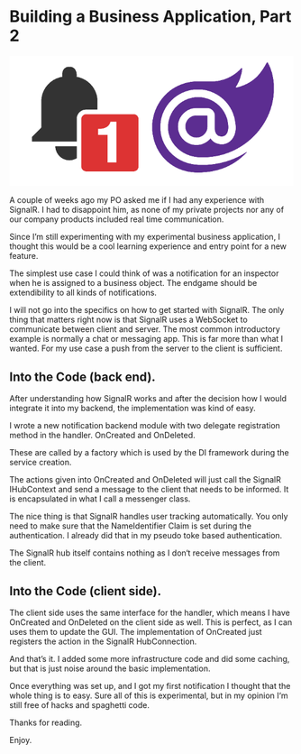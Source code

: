# Building a Business Application, Part 2

![Title](bucket/afd82686-fd32-4d1b-9ba5-237090fa702e.png)

A couple of weeks ago my PO asked me if I had any experience with SignalR. I had to disappoint him, as none of my private projects nor any of our company products included real time communication.

Since I’m still experimenting with my experimental business application, I thought this would be a cool learning experience and entry point for a new feature.

The simplest use case I could think of was a notification for an inspector when he is assigned to a business object. The endgame should be extendibility to all kinds of notifications.

I will not go into the specifics on how to get started with SignalR. The only thing that matters right now is that SignalR uses a WebSocket to communicate between client and server. The most common introductory example is normally a chat or messaging app. This is far more than what I wanted. For my use case a push from the server to the client is sufficient.

## Into the Code (back end).

After understanding how SignalR works and after the decision how I would integrate it into my backend, the implementation was kind of easy.

I wrote a new notification backend module with two delegate registration method in the handler. OnCreated and OnDeleted.

These are called by a factory which is used by the DI framework during the service creation.

The actions given into OnCreated and OnDeleted will just call the SignalR IHubContext and send a message to the client that needs to be informed. It is encapsulated in what I call a messenger class.

The nice thing is that SignalR handles user tracking automatically. You only need to make sure that the NameIdentifier Claim is set during the authentication. I already did that in my pseudo toke based authentication.

The SignalR hub itself contains nothing as I don‘t receive messages from the client.

## Into the Code (client side).

The client side uses the same interface for the handler, which means I have OnCreated and OnDeleted on the client side as well. This is perfect, as I can uses them to update the GUI. The implementation of OnCreated just registers the action in the SignalR HubConnection.

And that’s it. I added some more infrastructure code and did some caching, but that is just noise around the basic implementation.

Once everything was set up, and I got my first notification I thought that the whole thing is to easy. Sure all of this is experimental, but in my opinion I‘m still free of hacks and spaghetti code.

Thanks for reading.

Enjoy. 
